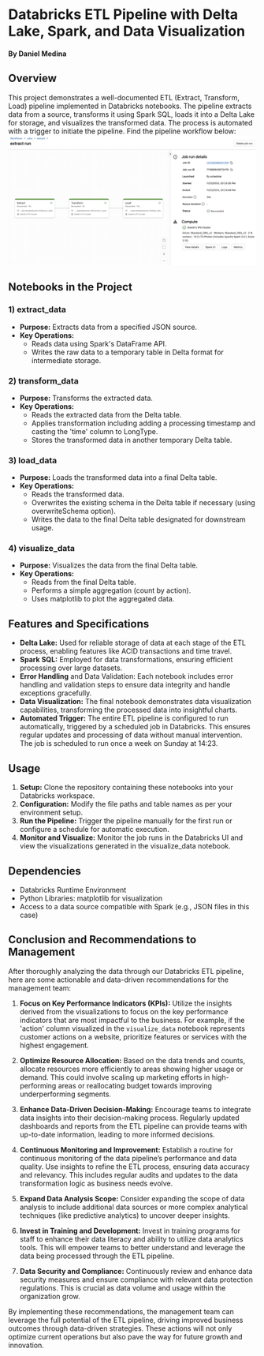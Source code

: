 # Databricks ETL Pipeline with Delta Lake, Spark, and Data Visualization
#### By Daniel Medina
## Overview
This project demonstrates a well-documented ETL (Extract, Transform, Load) pipeline implemented in Databricks notebooks. The pipeline extracts data from a source, transforms it using Spark SQL, loads it into a Delta Lake for storage, and visualizes the transformed data. The process is automated with a trigger to initiate the pipeline. Find the pipeline workflow below:
![ETL Pipeline Screenshot](etl-pipeline-ss.png)

## Notebooks in the Project
### 1) extract_data
* **Purpose:** Extracts data from a specified JSON source.
* **Key Operations:**
    - Reads data using Spark's DataFrame API.
    - Writes the raw data to a temporary table in Delta format for intermediate storage.

### 2) transform_data
* **Purpose:** Transforms the extracted data.
* **Key Operations:**
    - Reads the extracted data from the Delta table.
    - Applies transformation including adding a processing timestamp and casting the 'time' column to LongType.
    - Stores the transformed data in another temporary Delta table.

### 3) load_data
* **Purpose:** Loads the transformed data into a final Delta table.
* **Key Operations:**
    - Reads the transformed data.
    - Overwrites the existing schema in the Delta table if necessary (using overwriteSchema option).
    - Writes the data to the final Delta table designated for downstream usage.

### 4) visualize_data
* **Purpose:** Visualizes the data from the final Delta table.
* **Key Operations:**
    - Reads from the final Delta table.
    - Performs a simple aggregation (count by action).
    - Uses matplotlib to plot the aggregated data.

## Features and Specifications
* **Delta Lake:** Used for reliable storage of data at each stage of the ETL process, enabling features like ACID transactions and time travel.
* **Spark SQL:** Employed for data transformations, ensuring efficient processing over large datasets.
* **Error Handling** and Data Validation: Each notebook includes error handling and validation steps to ensure data integrity and handle exceptions gracefully.
* **Data Visualization:** The final notebook demonstrates data visualization capabilities, transforming the processed data into insightful charts.
* **Automated Trigger:** The entire ETL pipeline is configured to run automatically, triggered by a scheduled job in Databricks. This ensures regular updates and processing of data without manual intervention. The job is scheduled to run once a week on Sunday at 14:23.

## Usage
1. **Setup:** Clone the repository containing these notebooks into your Databricks workspace.
2. **Configuration:** Modify the file paths and table names as per your environment setup.
3. **Run the Pipeline:** Trigger the pipeline manually for the first run or configure a schedule for automatic execution.
4. **Monitor and Visualize:** Monitor the job runs in the Databricks UI and view the visualizations generated in the visualize_data notebook.

## Dependencies
* Databricks Runtime Environment
* Python Libraries: matplotlib for visualization
* Access to a data source compatible with Spark (e.g., JSON files in this case)

## Conclusion and Recommendations to Management

After thoroughly analyzing the data through our Databricks ETL pipeline, here are some actionable and data-driven recommendations for the management team:

1. **Focus on Key Performance Indicators (KPIs):** Utilize the insights derived from the visualizations to focus on the key performance indicators that are most impactful to the business. For example, if the 'action' column visualized in the `visualize_data` notebook represents customer actions on a website, prioritize features or services with the highest engagement.

2. **Optimize Resource Allocation:** Based on the data trends and counts, allocate resources more efficiently to areas showing higher usage or demand. This could involve scaling up marketing efforts in high-performing areas or reallocating budget towards improving underperforming segments.

3. **Enhance Data-Driven Decision-Making:** Encourage teams to integrate data insights into their decision-making process. Regularly updated dashboards and reports from the ETL pipeline can provide teams with up-to-date information, leading to more informed decisions.

4. **Continuous Monitoring and Improvement:** Establish a routine for continuous monitoring of the data pipeline’s performance and data quality. Use insights to refine the ETL process, ensuring data accuracy and relevancy. This includes regular audits and updates to the data transformation logic as business needs evolve.

5. **Expand Data Analysis Scope:** Consider expanding the scope of data analysis to include additional data sources or more complex analytical techniques (like predictive analytics) to uncover deeper insights.

6. **Invest in Training and Development:** Invest in training programs for staff to enhance their data literacy and ability to utilize data analytics tools. This will empower teams to better understand and leverage the data being processed through the ETL pipeline.

7. **Data Security and Compliance:** Continuously review and enhance data security measures and ensure compliance with relevant data protection regulations. This is crucial as data volume and usage within the organization grow.

By implementing these recommendations, the management team can leverage the full potential of the ETL pipeline, driving improved business outcomes through data-driven strategies. These actions will not only optimize current operations but also pave the way for future growth and innovation.
